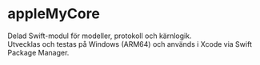 # appleMyCore
Delad Swift-modul för modeller, protokoll och kärnlogik.  
Utvecklas och testas på Windows (ARM64) och används i Xcode via Swift Package Manager.
